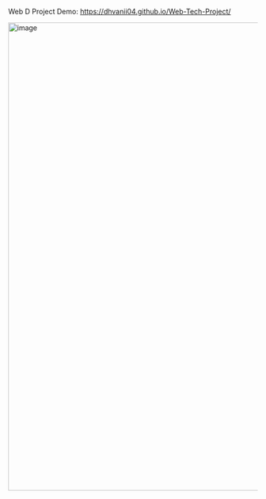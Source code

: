 Web D Project 
Demo: https://dhvanii04.github.io/Web-Tech-Project/

<img width="944" alt="image" src="https://github.com/karanx26/GujTech-Tools-Pvt-Ltd/assets/112680487/8283f575-63ee-46ba-b526-bad26fe4f7e4">


